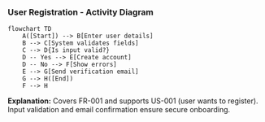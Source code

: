 ### User Registration - Activity Diagram
```mermaid
flowchart TD
    A([Start]) --> B[Enter user details]
    B --> C[System validates fields]
    C --> D{Is input valid?}
    D -- Yes --> E[Create account]
    D -- No --> F[Show errors]
    E --> G[Send verification email]
    G --> H([End])
    F --> H
```
**Explanation:** Covers FR-001 and supports US-001 (user wants to register). Input validation and email confirmation ensure secure onboarding.